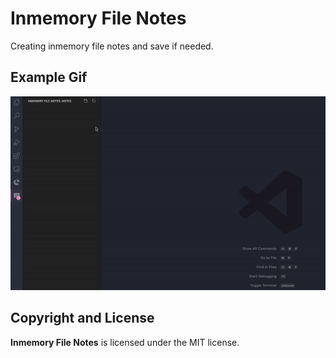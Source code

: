 # Inmemory File Notes

Creating inmemory file notes and save if needed.

## Example Gif
![Example Gif](resources/extension.gif)


## Copyright and License
**Inmemory File Notes** is licensed under the MIT license.